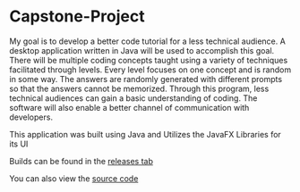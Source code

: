 # Capstone-Project

My goal is to develop a better code tutorial for a less technical audience. 
A desktop application written in Java will be used to accomplish this goal. 
There will be multiple coding concepts taught using a variety of techniques facilitated through levels. 
Every level focuses on one concept and is random in some way. 
The answers are randomly generated with different prompts so that the answers cannot be memorized. 
Through this program, less technical audiences can gain a basic understanding of coding. 
The software will also enable a better channel of communication with developers. 

This application was built using Java and Utilizes the JavaFX Libraries for its UI

Builds can be found in the [releases tab](https://github.com/Spencer-Warren/Capstone-Project/releases)

You can also view the [source code](https://github.com/Spencer-Warren/Capstone-Project/tree/master/JavaGame/lib/src/main/java/application)
